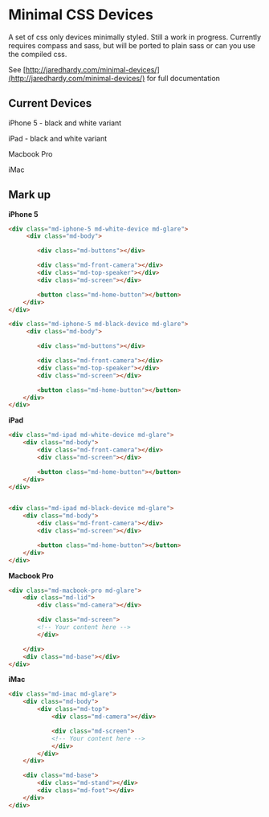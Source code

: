 Minimal CSS Devices
===============

A set of css only devices minimally styled. Still a work in progress.
Currently requires compass and sass, but will be ported to plain sass or can you use the compiled css.

See [http://jaredhardy.com/minimal-devices/](http://jaredhardy.com/minimal-devices/) for full documentation


## Current Devices
iPhone 5 - black and white variant

iPad - black and white variant

Macbook Pro

iMac

## Mark up
**iPhone 5**
```html
<div class="md-iphone-5 md-white-device md-glare">
     <div class="md-body">

        <div class="md-buttons"></div>

        <div class="md-front-camera"></div>
        <div class="md-top-speaker"></div>
        <div class="md-screen"></div>

        <button class="md-home-button"></button>
    </div>
</div>

<div class="md-iphone-5 md-black-device md-glare">
     <div class="md-body">

        <div class="md-buttons"></div>

        <div class="md-front-camera"></div>
        <div class="md-top-speaker"></div>
        <div class="md-screen"></div>

        <button class="md-home-button"></button>
    </div>
</div>
```

**iPad**
```html
<div class="md-ipad md-white-device md-glare">
    <div class="md-body">
        <div class="md-front-camera"></div>
        <div class="md-screen"></div>

        <button class="md-home-button"></button>
    </div>
</div>


<div class="md-ipad md-black-device md-glare">
    <div class="md-body">
        <div class="md-front-camera"></div>
        <div class="md-screen"></div>

        <button class="md-home-button"></button>
    </div>
</div>
```

**Macbook Pro**
```html
<div class="md-macbook-pro md-glare">
    <div class="md-lid">
        <div class="md-camera"></div>

        <div class="md-screen">
       	<!-- Your content here -->
        </div>

    </div>
    <div class="md-base"></div>
</div>
```

**iMac**
```html
<div class="md-imac md-glare">
    <div class="md-body">
        <div class="md-top">
            <div class="md-camera"></div>

            <div class="md-screen">
      		<!-- Your content here -->
            </div>
        </div>
    </div>

    <div class="md-base">
        <div class="md-stand"></div>
        <div class="md-foot"></div>
    </div>
</div>

```


